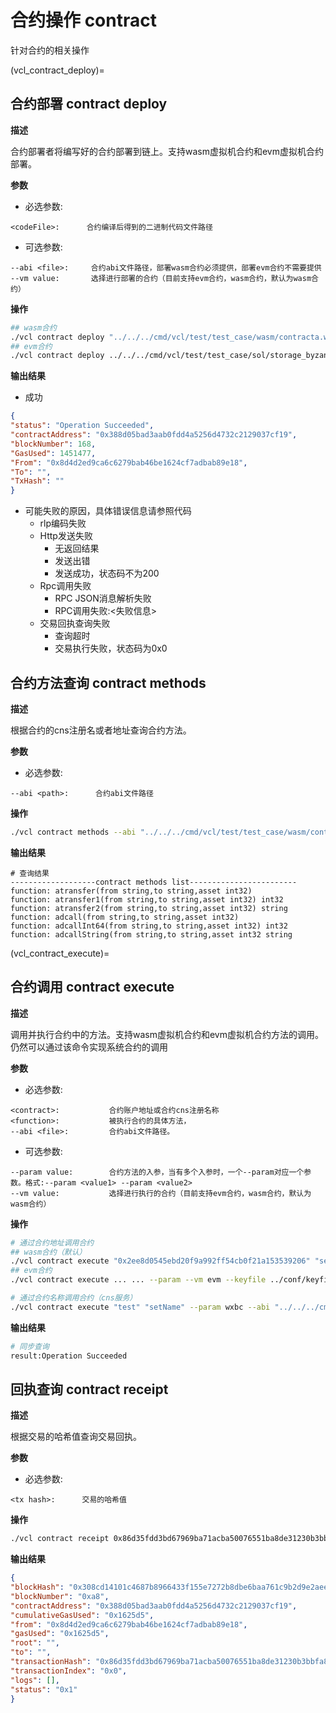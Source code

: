 # 合约操作 contract

针对合约的相关操作

(vcl_contract_deploy)=
## 合约部署 contract deploy

**描述**

合约部署者将编写好的合约部署到链上。支持wasm虚拟机合约和evm虚拟机合约部署。

**参数**

-   必选参数:

``` console
<codeFile>:      合约编译后得到的二进制代码文件路径
```

-   可选参数:

``` console
--abi <file>:     合约abi文件路径，部署wasm合约必须提供，部署evm合约不需要提供
--vm value:       选择进行部署的合约（目前支持evm合约，wasm合约，默认为wasm合约）
```

**操作**

``` bash
## wasm合约
./vcl contract deploy "../../../cmd/vcl/test/test_case/wasm/contracta.wasm" --abi "../../../cmd/vcl/test/test_case/wasm/contracta.cpp.abi.json"  --keyfile ../conf/keyfile.json
## evm合约
./vcl contract deploy ../../../cmd/vcl/test/test_case/sol/storage_byzantium_065.bin --abi ../../../cmd/vcl/test/test_case/sol/storage_byzantium_065.abi -vm evm --keyfile ../conf/keyfile.json 
```

**输出结果**

-   成功

``` json
{
"status": "Operation Succeeded",
"contractAddress": "0x388d05bad3aab0fdd4a5256d4732c2129037cf19",
"blockNumber": 168,
"GasUsed": 1451477,
"From": "0x8d4d2ed9ca6c6279bab46be1624cf7adbab89e18",
"To": "",
"TxHash": ""
}
```

-   可能失败的原因，具体错误信息请参照代码
    -   rlp编码失败
    -   Http发送失败
        -   无返回结果
        -   发送出错
        -   发送成功，状态码不为200
    -   Rpc调用失败
        -   RPC JSON消息解析失败
        -   RPC调用失败:\<失败信息>
    -   交易回执查询失败
        -   查询超时
        -   交易执行失败，状态码为0x0

## 合约方法查询 contract methods

**描述**

根据合约的cns注册名或者地址查询合约方法。

**参数**

-   必选参数:

``` console
--abi <path>:      合约abi文件路径
```

**操作**

``` bash
./vcl contract methods --abi "../../../cmd/vcl/test/test_case/wasm/contracta.cpp.abi.json"
```

**输出结果**

``` console
# 查询结果
-------------------contract methods list------------------------
function: atransfer(from string,to string,asset int32)
function: atransfer1(from string,to string,asset int32) int32
function: atransfer2(from string,to string,asset int32) string
function: adcall(from string,to string,asset int32)
function: adcallInt64(from string,to string,asset int32) int32
function: adcallString(from string,to string,asset int32 string
```

(vcl_contract_execute)=
## 合约调用 contract execute

**描述**

调用并执行合约中的方法。支持wasm虚拟机合约和evm虚拟机合约方法的调用。仍然可以通过该命令实现系统合约的调用

**参数**

-   必选参数:

``` console
<contract>:           合约账户地址或合约cns注册名称
<function>:           被执行合约的具体方法，
--abi <file>:         合约abi文件路径。
```

-   可选参数:

``` console
--param value:        合约方法的入参，当有多个入参时，一个--param对应一个参数。格式:--param <value1> --param <value2>
--vm value:           选择进行执行的合约（目前支持evm合约，wasm合约，默认为wasm合约）
```

**操作**

``` bash
# 通过合约地址调用合约
## wasm合约（默认）
./vcl contract execute "0x2ee8d0545ebd20f9a992ff54cb0f21a153539206" "setName" --param wxbc  --abi "../../../cmd/vcl/test/test_case/wasm/contracta.cpp.abi.json" --keyfile ../conf/keyfile.json
## evm合约
./vcl contract execute ... ... --param --vm evm --keyfile ../conf/keyfile.json

# 通过合约名称调用合约（cns服务）
./vcl contract execute "test" "setName" --param wxbc --abi "../../../cmd/vcl/test/test_case/wasm/contracta.cpp.abi.json" --keyfile ../conf/keyfile.json
```

**输出结果**

``` bash
# 同步查询
result:Operation Succeeded
```

## 回执查询 contract receipt

**描述**

根据交易的哈希值查询交易回执。

**参数**

-   必选参数:

``` console
<tx hash>:      交易的哈希值
```

**操作**

``` bash
./vcl contract receipt 0x86d35fdd3bd67969ba71acba50076551ba8de31230b3bbfa8a536177c1610c23
```

**输出结果**

``` json
{
"blockHash": "0x308cd14101c4687b8966433f155e7272b8dbe6baa761c9b2d9e2aee225f39bad",
"blockNumber": "0xa8",
"contractAddress": "0x388d05bad3aab0fdd4a5256d4732c2129037cf19",
"cumulativeGasUsed": "0x1625d5",
"from": "0x8d4d2ed9ca6c6279bab46be1624cf7adbab89e18",
"gasUsed": "0x1625d5",
"root": "",
"to": "",
"transactionHash": "0x86d35fdd3bd67969ba71acba50076551ba8de31230b3bbfa8a536177c1610c23",
"transactionIndex": "0x0",
"logs": [],
"status": "0x1"
}
```
